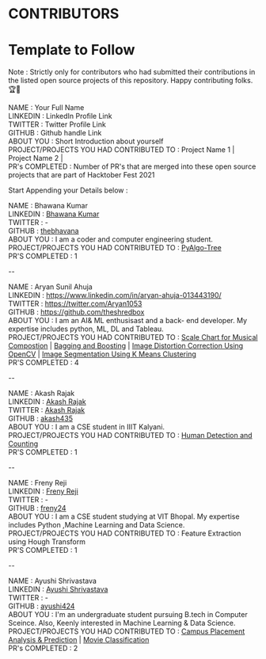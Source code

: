 # CONTRIBUTORS

# Template to Follow

Note : Strictly only for contributors who had submitted their contributions in the listed open source projects of this repository. Happy contributing folks.🏆👏

NAME : Your Full Name <br>
LINKEDIN : LinkedIn Profile Link <br>
TWITTER : Twitter Profile Link <br>
GITHUB : Github handle Link <br>
ABOUT YOU : Short Introduction about yourself <br>
PROJECT/PROJECTS YOU HAD CONTRIBUTED TO : Project Name 1 | Project Name 2 | <br>
PR's COMPLETED : Number of PR's that are merged into these open source projects that are part of Hacktober Fest 2021 <br>

Start Appending your Details below :

NAME : Bhawana Kumar <br>
LINKEDIN : [Bhawana Kumar](www.linkedin.com/in/bhawana-kumar) <br>
TWITTER :  - <br>
GITHUB : [thebhavana](https://github.com/thebhavana) <br>
ABOUT YOU : I am a coder and computer engineering student. <br>
PROJECT/PROJECTS YOU HAD CONTRIBUTED TO : [PyAlgo-Tree](https://github.com/prathimacode-hub/PyAlgo-Tree) <br>
PR'S COMPLETED : 1 <br>

--

NAME : Aryan Sunil Ahuja <br>
LINKEDIN : https://www.linkedin.com/in/aryan-ahuja-013443190/ <br>
TWITTER : https://twitter.com/Aryan1053 <br>
GITHUB : https://github.com/theshredbox <br>
ABOUT YOU : I am an AI& ML enthusisast and a back- end developer. My expertise includes python, ML, DL and Tableau. <br>
PROJECT/PROJECTS YOU HAD CONTRIBUTED TO : [Scale Chart for Musical Compostion](https://github.com/prathimacode-hub/Awesome_Python_Scripts/tree/main/GUIScripts/Scale%20Chart%20For%20Musical%20Composition) |  [Bagging and Boosting](https://github.com/prathimacode-hub/DS-ScriptsNook/tree/main/Machine%20Learning/Algorithms/Bagging%20and%20Boosting) |  [Image Distortion Correction Using OpenCV](https://github.com/prathimacode-hub/Awesome_Python_Scripts/tree/main/ImageProcessingScripts/Image%20Distortion%20Correction%20Using%20OpenCV) |  [Image Segmentation Using K Means Clustering](https://github.com/prathimacode-hub/Awesome_Python_Scripts/tree/main/ImageProcessingScripts/Image%20Segmentation%20Using%20K%20Means%20Clustering) <br>
PR'S COMPLETED : 4 <br>

--

NAME : Akash Rajak <br>
LINKEDIN : [Akash Rajak](https://www.linkedin.com/in/akash-rajak-akash435/) <br>
TWITTER :  [Akash Rajak](https://twitter.com/akash_ramanand) <br>
GITHUB : [akash435](https://github.com/akash435) <br>
ABOUT YOU : I am a CSE student in IIIT Kalyani. <br>
PROJECT/PROJECTS YOU HAD CONTRIBUTED TO : [Human Detection and Counting](https://github.com/prathimacode-hub/PyAlgo-Tree/tree/main/Computer%20Vision/Human%20Detection%20and%20Counting) <br>
PR'S COMPLETED : 1 <br>

--

NAME : Freny Reji <br>
LINKEDIN : [Freny Reji](https://www.linkedin.com/in/freny-reji-2401) <br>
TWITTER :  - <br>
GITHUB : [freny24](https://github.com/freny24) <br>
ABOUT YOU : I am a CSE student studying at VIT Bhopal. My expertise includes Python ,Machine Learning and Data Science. <br>
PROJECT/PROJECTS YOU HAD CONTRIBUTED TO : Feature Extraction using Hough Transform <br>
PR'S COMPLETED : 1 <br>

--


NAME : Ayushi Shrivastava <br>
LINKEDIN : [Ayushi Shrivastava](https://www.linkedin.com/in/ayushi-shrivastava-bb8b37199/) <br>
TWITTER : - <br>
GITHUB : [ayushi424](https://github.com/ayushi424) <br>
ABOUT YOU : I'm an undergraduate student pursuing B.tech in Computer Sceince. Also, Keenly interested in Machine Learning & Data Science. <br>
PROJECT/PROJECTS YOU HAD CONTRIBUTED TO : [Campus Placement Analysis & Prediction](https://github.com/prathimacode-hub/PyAlgo-Tree/tree/main/Machine%20Learning/Campus%20Placement%20Analysis%20%26%20Prediction) | [Movie Classification](https://github.com/prathimacode-hub/PyAlgo-Tree/tree/main/Machine%20Learning/Movie%20Classification)  <br>
PR's COMPLETED : 2 <br>

